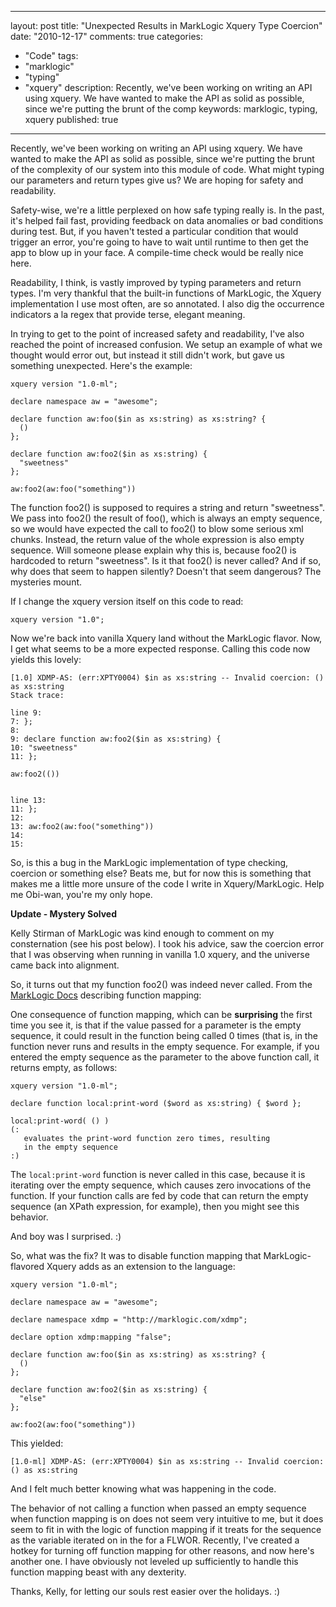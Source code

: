 
---
layout: post
title: "Unexpected Results in MarkLogic Xquery Type Coercion"
date: "2010-12-17"
comments: true
categories:
  - "Code"
tags:
  - "marklogic"
  - "typing"
  - "xquery"
description: Recently, we've been working on writing an API using xquery.  We have wanted to make the API as solid as possible, since we're putting the brunt of the comp
keywords: marklogic, typing, xquery
published: true
---

Recently, we've been working on writing an API using xquery.  We have wanted to make the API as solid as possible, since we're putting the brunt of the complexity of our system into this module of code.  What might typing our parameters and return types give us?  We are hoping for safety and readability.  
<!--more-->

Safety-wise, we're a little perplexed on how safe typing really is.  In the past, it's helped fail fast, providing feedback on data anomalies or bad conditions during test.  But, if you haven't tested a particular condition that would trigger an error, you're going to have to wait until runtime to then get the app to blow up in your face.  A compile-time check would be really nice here.

Readability, I think, is vastly improved by typing parameters and return types.  I'm very thankful that the built-in functions of MarkLogic, the Xquery implementation I use most often, are so annotated.  I also dig the occurrence indicators a la regex that provide terse, elegant meaning.

In trying to get to the point of increased safety and readability, I've also reached the point of increased confusion.  We setup an example of what we thought would error out, but instead it still didn't work, but gave us something unexpected.  Here's the example:

```
xquery version "1.0-ml";

declare namespace aw = "awesome";

declare function aw:foo($in as xs:string) as xs:string? {
  ()
};

declare function aw:foo2($in as xs:string) {
  "sweetness"
};

aw:foo2(aw:foo("something"))
```

The function foo2() is supposed to requires a string and return "sweetness".  We pass into foo2() the result of foo(), which is always an empty sequence, so we would have expected the call to foo2() to blow some serious xml chunks.  Instead, the return value of the whole expression is also empty sequence.  Will someone please explain why this is, because foo2() is hardcoded to return "sweetness".  Is it that foo2() is never called?  And if so, why does that seem to happen silently?  Doesn't that seem dangerous?  The mysteries mount.  

If I change the xquery version itself on this code to read:

```
xquery version "1.0";
```
	
Now we're back into vanilla Xquery land without the MarkLogic flavor.  Now, I get what seems to be a more expected response.  Calling this code now yields this lovely:

```
[1.0] XDMP-AS: (err:XPTY0004) $in as xs:string -- Invalid coercion: () as xs:string
Stack trace:

line 9:
7: };
8: 
9: declare function aw:foo2($in as xs:string) {
10: "sweetness"
11: };

aw:foo2(())


line 13:
11: };
12: 
13: aw:foo2(aw:foo("something"))
14: 
15:
```

So, is this a bug in the MarkLogic implementation of type checking, coercion or something else?  Beats me, but for now this is something that makes me a little more unsure of the code I write in Xquery/MarkLogic.  Help me Obi-wan, you're my only hope.
	

**Update - Mystery Solved**

Kelly Stirman of MarkLogic was kind enough to comment on my consternation (see his post below).  I took his advice, saw the coercion error that I was observing when running in vanilla 1.0 xquery, and the universe came back into alignment.

So, it turns out that my function foo2() was indeed never called.  From the [MarkLogic Docs](http://docs.marklogic.com/4.2doc/docapp.xqy#display.xqy?fname=http://pubs/4.2doc/xml/xquery/enhanced.xml%2355459) describing function mapping:

One consequence of function mapping, which can be **surprising** the first time you see it, is that if the value passed for a parameter is the empty sequence, it could result in the function being called 0 times (that is, in the function never runs and results in the empty sequence. For example, if you entered the empty sequence as the parameter to the above function call, it returns empty, as follows:

```
xquery version "1.0-ml";

declare function local:print-word ($word as xs:string) { $word };

local:print-word( () )
(: 
   evaluates the print-word function zero times, resulting 
   in the empty sequence
:)
```
The `local:print-word` function is never called in this case, because it is iterating over the empty sequence, which causes zero invocations of the function. If your function calls are fed by code that can return the empty sequence (an XPath expression, for example), then you might see this behavior.

And boy was I surprised. :)  

So, what was the fix?  It was to disable function mapping that MarkLogic-flavored Xquery adds as an extension to the language:

```
xquery version "1.0-ml";

declare namespace aw = "awesome";

declare namespace xdmp = "http://marklogic.com/xdmp";

declare option xdmp:mapping "false"; 

declare function aw:foo($in as xs:string) as xs:string? {
  ()
};

declare function aw:foo2($in as xs:string) {
  "else"
};

aw:foo2(aw:foo("something"))
```

This yielded:

```
[1.0-ml] XDMP-AS: (err:XPTY0004) $in as xs:string -- Invalid coercion: () as xs:string
```

And I felt much better knowing what was happening in the code.

The behavior of not calling a function when passed an empty sequence when function mapping is on does not seem very intuitive to me, but it does seem to fit in with the logic of function mapping if it treats for the sequence as the variable iterated on in the for a FLWOR.  Recently, I've created a hotkey for turning off function mapping for other reasons, and now here's another one.  I have obviously not leveled up sufficiently to handle this function mapping beast with any dexterity.  

Thanks, Kelly, for letting our souls rest easier over the holidays. :)

  
